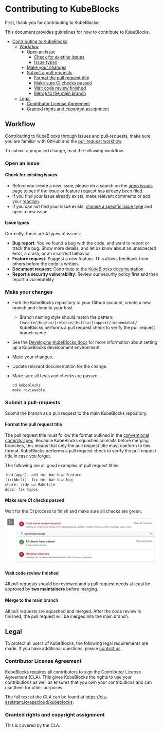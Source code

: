 # Contributing to KubeBlocks

First, thank you for contributing to KubeBlocks!

This document provides guidelines for how to contribute to KubeBlocks.

- [Contributing to KubeBlocks](#contributing-to-kubeblocks)
  - [Workflow](#workflow)
    - [Open an issue](#open-an-issue)
      - [Check for existing issues](#check-for-existing-issues)
      - [Issue types](#issue-types)
    - [Make your changes](#make-your-changes)
    - [Submit a pull-requests](#submit-a-pull-requests)
      - [Format the pull request title](#format-the-pull-request-title)
      - [Make sure CI checks passed](#make-sure-ci-checks-passed)
      - [Wait code review finished](#wait-code-review-finished)
      - [Merge to the main branch](#merge-to-the-main-branch)
  - [Legal](#legal)
    - [Contributor License Agreement](#contributor-license-agreement)
    - [Granted rights and copyright assignment](#granted-rights-and-copyright-assignment)

## Workflow

Contributing to KubeBlocks through issues and pull-requests, make sure you are familiar with GitHub and the [pull request workflow](https://docs.github.com/en/get-started/quickstart/github-flow).

To submit a proposed change, read the following workflow.

### Open an issue

#### Check for existing issues

- Before you create a new issue, please do a search on the [open issues](https://github.com/apecloud/kubeblocks/issues) page to see if the issue or feature request has already been filed.
- If you find your issue already exists, make relevant comments or add your [reaction](https://github.blog/2016-03-10-add-reactions-to-pull-requests-issues-and-comments/).
- If you can not find your issue exists, [choose a specific issue type]((https://github.com/apecloud/kubeblocks/issues/new/choose)) and open a new issue.

#### Issue types

Currently, there are 4 types of issues:

- **Bug report**: You’ve found a bug with the code, and want to report or track the bug. Show more details, and let us know about an unexpected error, a crash, or an incorrect behavior.
- **Feature request**: Suggest a new feature. This allows feedback from others before the code is written.
- **Document request**: Contribute to the [KubeBlocks documentation](https://kubeblocks.io/docs/overview).
- **Report a security vulnerability**: Review our security policy first and then report a vulnerability.

### Make your changes

- Fork the KubeBlocks repository to your Github account, create a new branch and clone to your host.
  - Branch naming style should match the pattern: `feature/|bugfix/|release/|hotfix/|support/|dependabot/`. KubeBlocks performs a pull request check to verify the pull request branch name.
- See the [Developing KubeBlocks docs](./DEVELOPING.md) for more information about setting up a KubeBlocks development environment.
- Make your changes.
- Update relevant documentation for the change.
- Make sure all tests and checks are passed.

    ```shell
    cd kubeblocks
    make reviewable
    ```

### Submit a pull-requests

Submit the branch as a pull request to the main KubeBlocks repository.

#### Format the pull request title

The pull request title must follow the format outlined in the [conventional commits spec](https://www.conventionalcommits.org/en/v1.0.0/). Because KubeBlocks squashes commits before merging branches, this means that only the pull request title must conform to this format. KubeBlocks performs a pull request check to verify the pull request title in case you forget.

The following are all good examples of pull request titles:

```shell
feat(apps): add foo bar baz feature
fix(kbcli): fix foo bar baz bug
chore: tidy up Makefile
docs: fix typos
```

#### Make sure CI checks passed

Wait for the CI process to finish and make sure all checks are green.

![CI checks passed](img/ci_checks_passed.jpeg)

#### Wait code review finished

All pull requests should be reviewed and a pull request needs at least be approved by **two maintainers** before merging.

#### Merge to the main branch

All pull requests are squashed and merged. After the code review is finished, the pull request will be merged into the main branch.

## Legal

To protect all users of KubeBlocks, the following legal requirements are made. If you have additional questions, please [contact us](mailto:kubeblocks@apecloud.com).

### Contributor License Agreement

KubeBlocks requires all contributors to sign the Contributor License Agreement (CLA). This gives KubeBlocks the rights to use your contributions as well as ensures that you own your contributions and can use them for other purposes.

The full text of the CLA can be found at https://cla-assistant.io/apecloud/kubeblocks.

### Granted rights and copyright assignment

This is covered by the CLA.
